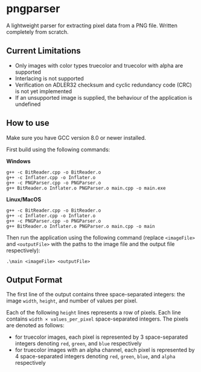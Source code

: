 # pngparser

A lightweight parser for extracting pixel data from a PNG file. Written completely from scratch.

## Current Limitations
- Only images with color types truecolor and truecolor with alpha are supported
- Interlacing is not supported
- Verification on ADLER32 checksum and cyclic redundancy code (CRC) is not yet implemented
- If an unsupported image is supplied, the behaviour of the application is undefined


## How to use
Make sure you have GCC version 8.0 or newer installed.

First build using the following commands:

**Windows**
```
g++ -c BitReader.cpp -o BitReader.o
g++ -c Inflater.cpp -o Inflater.o
g++ -c PNGParser.cpp -o PNGParser.o
g++ BitReader.o Inflater.o PNGParser.o main.cpp -o main.exe
```

**Linux/MacOS**
```
g++ -c BitReader.cpp -o BitReader.o
g++ -c Inflater.cpp -o Inflater.o
g++ -c PNGParser.cpp -o PNGParser.o
g++ BitReader.o Inflater.o PNGParser.o main.cpp -o main
```

Then run the application using the following command (replace `<imageFile>` and `<outputFile>` with the paths to the image file and the output file respectively):
```
.\main <imageFile> <outputFile>
```

## Output Format
The first line of the output contains three space-separated integers: the image `width`, `height`, and number of values per pixel.

Each of the following `height` lines represents a row of pixels. Each line contains `width × values_per_pixel` space-separated integers. The pixels are denoted as follows:

- for truecolor images, each pixel is represented by 3 space-separated integers denoting `red`, `green`, and `blue` respectively
- for truecolor images with an alpha channel, each pixel is represented by 4 space-separated integers denoting `red`, `green`, `blue`, and `alpha` respectively
